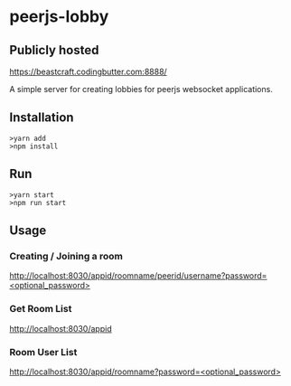 # peerjs-lobby

## Publicly hosted
https://beastcraft.codingbutter.com:8888/

A simple server for creating lobbies for peerjs websocket applications.

## Installation

    >yarn add
    >npm install
    
## Run

    >yarn start
    >npm run start
    
## Usage

### Creating / Joining a room

[http://localhost:8030/appid/roomname/peerid/username?password=<optional_password>](http://localhost:8030/appid/roomname/peerid/username?password=<optional_password>)

### Get Room List
[http://localhost:8030/appid](http://localhost:8030/appid)

### Room User List
[http://localhost:8030/appid/roomname?password=<optional_password>](http://localhost:8030/appid/roomname?password=<optional_password>)
